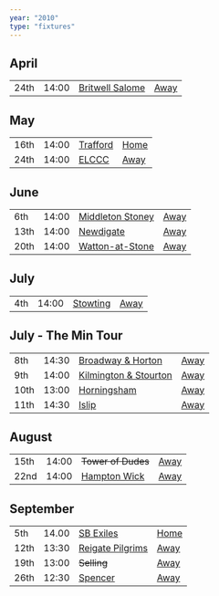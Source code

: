 ```yaml
---
year: "2010"
type: "fixtures"
---
```


## April

|  |  |  |  |
|:---|:---|:---|:---|
| 24th | 14:00 | [Britwell Salome](/2010/britwell-salome) | [Away](https://goo.gl/maps/CGgpPNyQhotADDFs9) |

## May

|  |  |  |  |
|:---|:---|:---|:---|
| 16th | 14:00 | [Trafford](/2010/trafford) | [Home](https://goo.gl/maps/w2skeCXwzZTEh7e26) |
| 24th | 14:00 | [ELCCC](/2010/elcc) | [Away]() |

## June

|  |  |  |  |
|:---|:---|:---|:---|
| 6th | 14:00 | [Middleton Stoney](/2010/middleton-stoney) | [Away](https://goo.gl/maps/NKG1fHyPgmci55aGA) |
| 13th | 14:00 | [Newdigate](/2010/newdigate) | [Away](https://goo.gl/maps/kQnkUfc3MdtqLyvd8) |
| 20th | 14:00 | [Watton-at-Stone](/2010/watton-at-stone) | [Away](https://goo.gl/maps/JPBQawMsjLgYtVHk9) |

## July

|  |  |  |  |
|:---|:---|:---|:---|
| 4th | 14:00 | [Stowting](/2010/stowting) | [Away](https://goo.gl/maps/A5HTfBKbD44fwSDq7) |

## July - The Min Tour

|  |  |  |  |
|:---|:---|:---|:---|
| 8th | 14:30 | [Broadway & Horton](/2010/broadway-and-horton) | [Away](https://goo.gl/maps/orv3RETHUX95dBWv7) |
| 9th | 14:00 | [Kilmington & Stourton](/2010/kilmington-and-tourton) | [Away]() |
| 10th | 13:00 | [Horningsham](/2010/horningsham) | [Away](https://goo.gl/maps/SNpXcsajYDXfjmff7) |
| 11th | 14:30 | [Islip](/2010/islip) | [Away]() |

## August

|  |  |  |  |
|:---|:---|:---|:---|
| 15th | 14:00 | <del>Tower of Dudes</del> | [Away]() |
| 22nd | 14:00 | [Hampton Wick](/2010/hampton-wick) | [Away]() |

## September

|  |  |  |  |
|:---|:---|:---|:---|
| 5th | 14.00 | [SB Exiles](/2010/sb-exiles) | [Home]() |
| 12th | 13:30 | [Reigate Pilgrims](/2010/reigate-pilgrims) | [Away](https://goo.gl/maps/z54KDhWLtQreY6xy9) |
| 19th | 13:00 | <del>Selling</del> | [Away]() |
| 26th | 12:30 | [Spencer](/2010/spencer) | [Away]() |